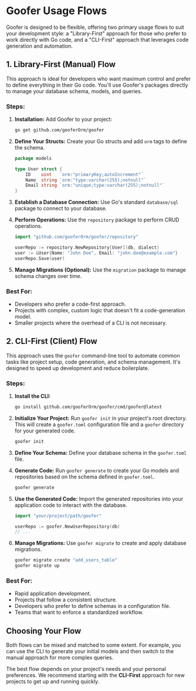 # Goofer Usage Flows

Goofer is designed to be flexible, offering two primary usage flows to suit your development style: a "Library-First" approach for those who prefer to work directly with Go code, and a "CLI-First" approach that leverages code generation and automation.

## 1. Library-First (Manual) Flow

This approach is ideal for developers who want maximum control and prefer to define everything in their Go code. You'll use Goofer's packages directly to manage your database schema, models, and queries.

### Steps:

1.  **Installation:**
    Add Goofer to your project:
    ```bash
    go get github.com/gooferOrm/goofer
    ```

2.  **Define Your Structs:**
    Create your Go structs and add `orm` tags to define the schema.

    ```go
    package models

    type User struct {
        ID    uint   `orm:"primaryKey;autoIncrement"`
        Name  string `orm:"type:varchar(255);notnull"`
        Email string `orm:"unique;type:varchar(255);notnull"`
    }
    ```

3.  **Establish a Database Connection:**
    Use Go's standard `database/sql` package to connect to your database.

4.  **Perform Operations:**
    Use the `repository` package to perform CRUD operations.

    ```go
    import "github.com/gooferOrm/goofer/repository"

    userRepo := repository.NewRepository[User](db, dialect)
    user := &User{Name: "John Doe", Email: "john.doe@example.com"}
    userRepo.Save(user)
    ```

5.  **Manage Migrations (Optional):**
    Use the `migration` package to manage schema changes over time.

### Best For:

*   Developers who prefer a code-first approach.
*   Projects with complex, custom logic that doesn't fit a code-generation model.
*   Smaller projects where the overhead of a CLI is not necessary.

## 2. CLI-First (Client) Flow

This approach uses the `goofer` command-line tool to automate common tasks like project setup, code generation, and schema management. It's designed to speed up development and reduce boilerplate.

### Steps:

1.  **Install the CLI:**
    ```bash
    go install github.com/gooferOrm/goofer/cmd/goofer@latest
    ```

2.  **Initialize Your Project:**
    Run `goofer init` in your project's root directory. This will create a `goofer.toml` configuration file and a `goofer` directory for your generated code.

    ```bash
    goofer init
    ```

3.  **Define Your Schema:**
    Define your database schema in the `goofer.toml` file.

4.  **Generate Code:**
    Run `goofer generate` to create your Go models and repositories based on the schema defined in `goofer.toml`.

    ```bash
    goofer generate
    ```

5.  **Use the Generated Code:**
    Import the generated repositories into your application code to interact with the database.

    ```go
    import "your/project/path/goofer"

    userRepo := goofer.NewUserRepository(db)
    // ...
    ```

6.  **Manage Migrations:**
    Use `goofer migrate` to create and apply database migrations.

    ```bash
    goofer migrate create "add_users_table"
    goofer migrate up
    ```

### Best For:

*   Rapid application development.
*   Projects that follow a consistent structure.
*   Developers who prefer to define schemas in a configuration file.
*   Teams that want to enforce a standardized workflow.

## Choosing Your Flow

Both flows can be mixed and matched to some extent. For example, you can use the CLI to generate your initial models and then switch to the manual approach for more complex queries.

The best flow depends on your project's needs and your personal preferences. We recommend starting with the **CLI-First** approach for new projects to get up and running quickly.
